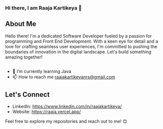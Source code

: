 ### Hi there, I am Raaja Kartikeya 👋

## About Me
Hello there! I'm a dedicated Software Developer fueled by a passion for programming and Front End Development. With a keen eye for detail and a love for crafting seamless user experiences, I'm committed to pushing the boundaries of innovation in the digital landscape. Let's build something amazing together!

##
- 🌱 I’m currently learning Java
- 📫 How to reach me raajakartikeyanrs@gmail.com

## Let's Connect
- LinkedIn: https://www.linkedin.com/in/raajakartikeya/
- Website: https://raaja.vercel.app/


Feel free to explore my repositories and reach out to me! 😊


